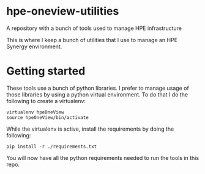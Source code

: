 # hpe-oneview-utilities
A repository with a bunch of tools used to manage HPE infrastructure

This is where I keep a bunch of utilities that I use to manage an HPE Synergy environment.

# Getting started
These tools use a bunch of python libraries.
I prefer to manage usage of those libraries by using a python virtual environment.
To do that I do the following to create a virtualenv:

```
virtualenv hpeOneView
source hpeOneView/bin/activate
```

While the virtualenv is active, install the requirements by doing the following:

```
pip install -r ./requirements.txt
```

You will now have all the python requirements needed to run the tools in this repo.
